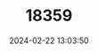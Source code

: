 ---
title: "18359"
category: "Propithecus edwardsi"
draft: false
date: 2024-02-22 13:03:50
languages:
  English: ["Milne-Edwards’s Simpona", "Milne-Edward's Sifaka"]
---